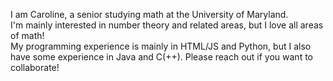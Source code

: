 I am Caroline, a senior studying math at the University of Maryland.  
I'm mainly interested in number theory and related areas, but I love all areas of math!  
My programming experience is mainly in HTML/JS and Python, but I also have some experience in Java and C(++).
Please reach out if you want to collaborate!
<!--- 👋 Hi, I’m @GreenBlueCyan
- 👀 I’m interested in ...
- 🌱 I’m currently learning ...
- 💞️ I’m looking to collaborate on ...
- 📫 How to reach me ...
--->
<!---
GreenBlueCyan/GreenBlueCyan is a ✨ special ✨ repository because its `README.md` (this file) appears on your GitHub profile.
You can click the Preview link to take a look at your changes.
--->
